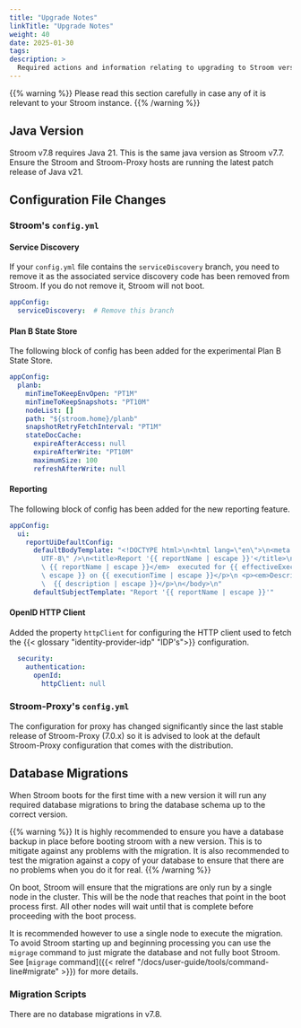 ```yaml
---
title: "Upgrade Notes"
linkTitle: "Upgrade Notes"
weight: 40
date: 2025-01-30
tags: 
description: >
  Required actions and information relating to upgrading to Stroom version 7.8.
---
```


{{% warning %}}
Please read this section carefully in case any of it is relevant to your Stroom instance.
{{% /warning %}}

## Java Version

Stroom v7.8 requires Java 21.
This is the same java version as Stroom v7.7.
Ensure the Stroom and Stroom-Proxy hosts are running the latest patch release of Java v21.


## Configuration File Changes

<!--
Check changes using something like this:
old_ver=7.6
new_ver=7.7
git diff origin/${old_ver}..origin/${new_ver} stroom-config/stroom-config-app/src/test/resources/stroom/config/app/expected.yaml
git diff origin/${old_ver}..origin/${new_ver} stroom-proxy/stroom-proxy-app/src/test/resources/stroom/dist/proxy-expected.yaml
-->

### Stroom's `config.yml`

#### Service Discovery

If your `config.yml` file contains the `serviceDiscovery` branch, you need to remove it as the associated service discovery code has been removed from Stroom.
If you do not remove it, Stroom will not boot.

```yml
appConfig:
  serviceDiscovery:  # Remove this branch
```


#### Plan B State Store

The following block of config has been added for the experimental Plan B State Store.

```yml
appConfig:
  planb:
    minTimeToKeepEnvOpen: "PT1M"
    minTimeToKeepSnapshots: "PT10M"
    nodeList: []
    path: "${stroom.home}/planb"
    snapshotRetryFetchInterval: "PT1M"
    stateDocCache:
      expireAfterAccess: null
      expireAfterWrite: "PT10M"
      maximumSize: 100
      refreshAfterWrite: null
```

#### Reporting

The following block of config has been added for the new reporting feature.

```yml
appConfig:
  ui:
    reportUiDefaultConfig:
      defaultBodyTemplate: "<!DOCTYPE html>\n<html lang=\"en\">\n<meta charset=\"\
        UTF-8\" />\n<title>Report '{{ reportName | escape }}'</title>\n<body>\n <p><em>Report:\
        \ {{ reportName | escape }}</em>  executed for {{ effectiveExecutionTime |\
        \ escape }} on {{ executionTime | escape }}</p>\n <p><em>Description:</em>\
        \  {{ description | escape }}</p>\n</body>\n"
      defaultSubjectTemplate: "Report '{{ reportName | escape }}'"
```


#### OpenID HTTP Client

Added the property `httpClient` for configuring the HTTP client used to fetch the {{< glossary "identity-provider-idp" "IDP's">}} configuration.

```yml
  security:
    authentication:
      openId:
        httpClient: null
```


### Stroom-Proxy's `config.yml`

The configuration for proxy has changed significantly since the last stable release of Stroom-Proxy (7.0.x) so it is advised to look at the default Stroom-Proxy configuration that comes with the distribution.


## Database Migrations

When Stroom boots for the first time with a new version it will run any required database migrations to bring the database schema up to the correct version.

{{% warning %}}
It is highly recommended to ensure you have a database backup in place before booting stroom with a new version.
This is to mitigate against any problems with the migration.
It is also recommended to test the migration against a copy of your database to ensure that there are no problems when you do it for real.
{{% /warning %}}

On boot, Stroom will ensure that the migrations are only run by a single node in the cluster.
This will be the node that reaches that point in the boot process first.
All other nodes will wait until that is complete before proceeding with the boot process.

It is recommended however to use a single node to execute the migration.
To avoid Stroom starting up and beginning processing you can use the `migrage` command to just migrate the database and not fully boot Stroom.
See [`migrage` command]({{< relref "/docs/user-guide/tools/command-line#migrate" >}}) for more details.


<!-- 
Run stroom.db.migration.TestListDbMigrations.listDbMigrationsForLatestVersion() to generate the content for
this section
-->

### Migration Scripts

There are no database migrations in v7.8.
